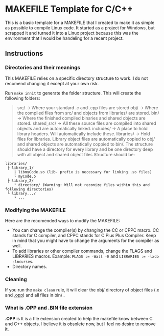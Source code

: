# MAKEFILE Template for  C/C++
This is a basic template for a MAKEFILE that I created to make it as simple as possible to compile Linux code. It started as a project for Windows, but scrapped it and turned it into a Linux project because this was the environment that I would be handeling for a recent project.

## Instructions
### Directories and their meanings
This MAKEFILE relies on a specific directory structure to work. I do not recomend changing it except at your own risk.

Run `make innit` to generate the folder structure. This will create the following folders:
> src/ -> Where your standard .c and .cpp files are stored
> obj/ -> Where the compiled files from src/ and objects from libraries/ are stored.
> bin/ -> Where the finished compiled binaries and shared objects are stored.
> shared_src/ -> All these source files are compiled into shared objects and are automatically linked.
> includes/ -> A place to hold library headers. Will automatically include these.
> libraries/ -> Hold files for libraries. Library object files are automatically copied to obj/ and shared objects are automatically coppied to bin/. The structure should have a directory for every library and be one directory deep with all object and shared object files  Structure should be: 
```
libraries/
 ├ library_1/
    ├ libmyCode.so (lib- prefix is necessary for linking .so files)
    └ myCode.o
 ├ library_2/
    └ directory/ (Warning: Will not reconize files within this and following directories)
 └ library.../
    └ ...
 ```

### Modifying the MAKEFILE
Here are the recomended ways to modify the MAKEFILE:
+ You can change the compiler(s) by changing the CC or CPPC macro. CC stands for C compiler, and CPPC stands for C Plus Plus Compiler. Keep in mind that you might have to change the arguments for the compiler as well.
+ To add libraries or other compiler commands, change the FLAGS and LIBRARIES macros. Example: `FLAGS := -Wall -E` and `LIBRARIES := -lxcb -lncurses`.
+ Directory names.

### Cleaning
If you run the `make clean` rule, it will clear the obj/ directory of object files (.o and [.opp](#what-is-opp-file-extension)) and all files in bin/ .

### What is .OPP and .BIN file extension
**.OPP** is It is a file extension created to help the makefile know between C and C++ objects. I believe it is obsolete now, but I feel no desire to remove it.